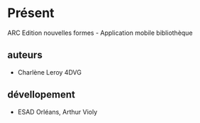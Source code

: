 # Présent

ARC Edition nouvelles formes - Application mobile bibliothèque

## auteurs

- Charlène Leroy 4DVG

## dévellopement

- ESAD Orléans, Arthur Violy
